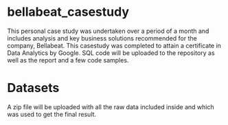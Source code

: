 # bellabeat_casestudy
This personal case study was undertaken over a period of a month and includes analysis and key business solutions recommended for the company, Bellabeat. This casestudy was completed to attain a certificate in Data Analytics by Google. SQL code will be uploaded to the repository as well as the report and a few code samples.
# Datasets
A zip file will be uploaded with all the raw data included inside and which was used to get the final result.
